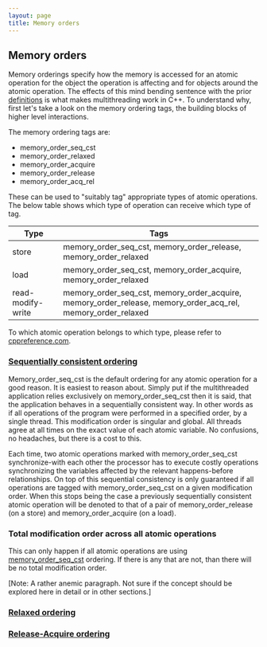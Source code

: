 ```yaml
---
layout: page
title: Memory orders
---
```


## Memory orders

Memory orderings specify how the memory is accessed for an atomic operation for
the object the operation is affecting and for objects around the atomic
operation. The effects of this mind bending sentence with the prior [definitions](definitions.md) is what makes multithreading work in C++. To understand why, first
let's take a look on the memory ordering tags, the building blocks of higher level
interactions.

The memory ordering tags are:

- memory_order_seq_cst
- memory_order_relaxed
- memory_order_acquire
- memory_order_release
- memory_order_acq_rel

These can be used to "suitably tag" appropriate types of atomic operations. The
below table shows which type of operation can receive which type of tag.

|Type|Tags|
|-----|----|
|store| memory_order_seq_cst, memory_order_release, memory_order_relaxed |
|load| memory_order_seq_cst, memory_order_acquire, memory_order_relaxed |
|read-modify-write| memory_order_seq_cst, memory_order_acquire, memory_order_release, memory_order_acq_rel, memory_order_relaxed |

To which atomic operation belongs to which type, please refer to
[cppreference.com](https://en.cppreference.com/w/).

### [Sequentially consistent ordering](https://en.cppreference.com/w/cpp/atomic/memory_order#Sequentially-consistent_ordering)

Memory_order_seq_cst is the default ordering for any atomic operation for a good
reason. It is easiest to reason about. Simply put if the multithreaded application
relies exclusively on memory_order_seq_cst then it is said, that the application
behaves in a sequentially consistent way. In other words as if all operations of
the program were performed in a specified order, by a single thread. This
modification order is singular and global. All threads agree at all times on the
exact value of each atomic variable. No confusions, no headaches, but there is a
cost to this.

Each time, two atomic operations marked with memory_order_seq_cst synchronize-with
each other the processor has to execute costly operations synchronizing the
variables affected by the relevant happens-before relationships. On top of this
sequential consistency is only guaranteed if all operations are tagged with
memory_order_seq_cst on a given modification order. When this stops being the case
a previously sequentially consistent atomic operation will be denoted to that of a
pair of memory_order_release (on a store) and memory_order_acquire (on a load).

### Total modification order across all atomic operations

This can only happen if all atomic operations are using [memory_order_seq_cst](memory_orders.md#sequentially-consistent-ordering) ordering. If there is any that
are not, than there will be no total modification order.

[Note: A rather anemic paragraph. Not sure if the concept should be explored here in
detail or in other sections.]

### [Relaxed ordering](https://en.cppreference.com/w/cpp/atomic/memory_order#Relaxed_ordering)

### [Release-Acquire ordering](https://en.cppreference.com/w/cpp/atomic/memory_order#Release-Acquire_ordering)
